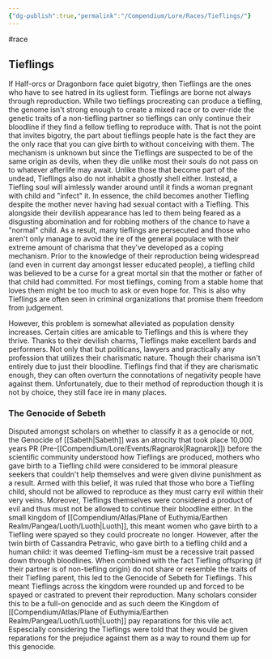 ```yaml
---
{"dg-publish":true,"permalink":"/Compendium/Lore/Races/Tieflings/"}
---
```


#race 
## Tieflings

If Half-orcs or Dragonborn face quiet bigotry, then Tieflings are the ones who have to see hatred in its ugliest form. Tieflings are borne not always through reproduction. While two tieflings procreating can produce a tiefling, the genome isn't strong enough to create a mixed race or to over-ride the genetic traits of a non-tiefling partner so tieflings can only continue their bloodline if they find a fellow tiefling to reproduce with. That is not the point that invites bigotry, the part about tieflings people hate is the fact they are the only race that you can give birth to without conceiving with them. The mechanism is unknown but since the Tieflings are suspected to be of the same origin as devils, when they die unlike most their souls do not pass on to whatever afterlife may await. Unlike those that become part of the undead, Tieflings also do not inhabit a ghostly shell either. Instead, a Tiefling soul will aimlessly wander around until it finds a woman pregnant with child and "infect" it. In essence, the child becomes another Tiefling despite the mother never having had sexual contact with a Tiefling. This alongside their devilish appearance has led to them being feared as a disgusting abomination and for robbing mothers of the chance to have a "normal" child. As a result, many tieflings are persecuted and those who aren't only manage to avoid the ire of the general populace with their extreme amount of charisma that they've developed as a coping mechanism. Prior to the knowledge of their reproduction being widespread (and even in current day amongst lesser educated people), a tiefling child was believed to be a curse for a great mortal sin that the mother or father of that child had committed. For most tieflings, coming from a stable home that loves them might be too much to ask or even hope for. This is also why Tieflings are often seen in criminal organizations that promise them freedom from judgement. 

However, this problem is somewhat alleviated as population density increases. Certain cities are amicable to Tieflings and this is where they thrive. Thanks to their devilish charms, Tieflings make excellent bards and performers. Not only that but politicans, lawyers and practically any profession that utilizes their charismatic nature. Though their charisma isn't entirely due to just their bloodline. Tieflings find that if they are charismatic enough, they can often overturn the connotations of negativity people have against them. Unfortunately, due to their method of reproduction though it is not by choice, they still face ire in many places. 

### The Genocide of Sebeth
Disputed amongst scholars on whether to classify it as a genocide or not, the Genocide of [[Sabeth\|Sabeth]] was an atrocity that took place 10,000 years PR (Pre-[[Compendium/Lore/Events/Ragnarok\|Ragnarok]]) before the scientific community understood how Tieflings are produced, mothers who gave birth to a Tiefling child were considered to be immoral pleasure seekers that couldn't help themselves and were given divine punishment as a result. Armed with this belief, it was ruled that those who bore a Tiefling child, should not be allowed to reproduce as they must carry evil within their very veins. Moreover, Tieflings themselves were considered a product of evil and thus must not be allowed to continue their bloodline either. In the small kingdom of [[Compendium/Atlas/Plane of Euthymia/Earthen Realm/Pangea/Luoth/Luoth\|Luoth]], this meant women who gave birth to a Tiefling were spayed so they could procreate no longer. However, after the twin birth of Cassandra Petravic, who gave birth to a tiefling child and a human child: it was deemed Tiefling-ism must be a recessive trait passed down through bloodlines. When combined with the fact Tiefling offspring (if their partner is of non-tiefling origin) do not share or resemble the traits of their Tiefling parent, this led to the Genocide of Sebeth for Tieflings. This meant Tieflings across the kingdom were rounded up and forced to be spayed or castrated to prevent their reproduction. Many scholars consider this to be a full-on genocide and as such deem the Kingdom of [[Compendium/Atlas/Plane of Euthymia/Earthen Realm/Pangea/Luoth/Luoth\|Luoth]] pay reparations for this vile act. Espescially considering the Tieflings were told that they would be given reparations for the prejudice against them as a way to round them up for this genocide.  


